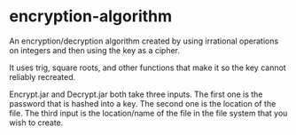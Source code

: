 # encryption-algorithm
An encryption/decryption algorithm created by using irrational operations on integers and then using the key as a cipher.

It uses trig, square roots, and other functions that make it so the key cannot reliably recreated.

Encrypt.jar and Decrypt.jar both take three inputs. The first one is the password that is hashed into a key. The second one is the location of the file. The third input is the location/name of the file in the file system that you wish to create.
